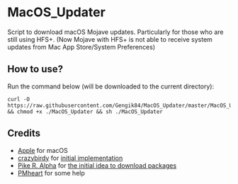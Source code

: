 # MacOS_Updater

Script to download macOS Mojave updates. Particularly for those who are still using HFS+. (Now Mojave with HFS+ is not able to receive system updates from Mac App Store/System Preferences)

## How to use?
Run the command below (will be downloaded to the current directory):
```
curl -O https://raw.githubusercontent.com/Gengik84/MacOS_Updater/master/MacOS_Updater && chmod +x ./MacOS_Updater && sh ./MacOS_Updater
```

## Credits
- [Apple](https://www.apple.com) for macOS
- [crazybirdy](https://www.insanelymac.com/forum/profile/61100-crazybirdy) for [initial implementation](https://www.insanelymac.com/forum/files/file/944-mojave-mbr-hfs-firmware-check-patch)
- [Pike R. Alpha](https://github.com/Piker-Alpha) for [the initial idea to download packages](https://github.com/Piker-Alpha/HandyScripts/blob/master/High%20Sierra/update/update_1013_DP6_17A344b.sh)
- [PMheart](https://github.com/PMheart) for some help
